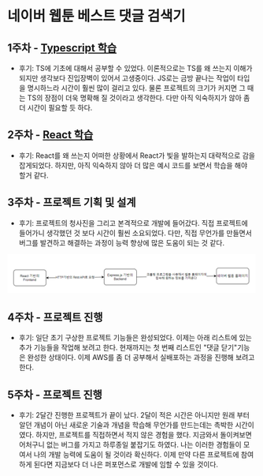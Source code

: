 # 네이버 웹툰 베스트 댓글 검색기

## 1주차 - [Typescript 학습](C:\Users\lotus\Desktop\naver-webtoon-best-comment-searcher\week1.md)

- 후기: TS에 기초에 대해서 공부할 수 있었다. 이론적으로는 TS를 왜 쓰는지 이해가 되지만 생각보다 진입장벽이 있어서 고생중이다. JS로는 금방 끝나는 작업이 타입을 명시하느라 시간이 훨씬 많이 걸리고 있다. 물론 프로젝트의 크기가 커지면 그 때는 TS의 장점이 더욱 명확해 질 것이라고 생각한다. 다만 아직 익숙하지가 않아 좀 더 시간이 필요할 듯 하다.

## 2주차 - [React 학습](C:\Users\lotus\Desktop\naver-webtoon-best-comment-searcher\week2.md)

- 후기: React를 왜 쓰는지 어떠한 상황에서 React가 빛을 발하는지 대략적으로 감을 잡게되었다. 하지만, 아직 익숙하지 않아 더 많은 예시 코드를 보면서 학습을 해야 할거 같다.

## 3주차 - 프로젝트 기획 및 설계

- 후기: 프로젝트의 청사진을 그리고 본격적으로 개발에 들어갔다. 직접 프로젝트에 들어가니 생각했던 것 보다 시간이 훨씬 소요되었다. 다만, 직접 무언가를 만들면서 버그를 발견하고 해결하는 과정이 능력 향상에 많은 도움이 되는 것 같다.

<img src="./img/architecture.png">

## 4주차 - 프로젝트 진행

- 후기: 일단 초기 구상한 프로젝트 기능들은 완성되었다. 이제는 아래 리스트에 있는 추가 기능들을 작업해 보려고 한다. 현재까지는 첫 번째 리스트인 "댓글 닫기"기능은 완성한 상태이다. 이제 AWS를 좀 더 공부해서 실배포하는 과정을 진행해 보려고 한다.

## 5주차 - 프로젝트 진행

- 후기: 2달간 진행한 프로젝트가 끝이 났다. 2달이 적은 시간은 아니지만 원래 부터 알던 개념이 아닌 새로운 기술과 개념을 학습해 무언가를 만드는데는 촉박한 시간이였다. 하지만, 프로젝트를 직접하면서 적지 않은 경험을 했다. 지금와서 돌이켜보면 어처구니 없는 버그를 가지고 하루종일 붙잡기도 하였다. 나는 이러한 경험들이 모여서 나의 개발 능력에 도움이 될 것이라 확신하다. 이제 만약 다른 프로젝트에 참여하게 된다면 지금보다 더 나은 퍼포먼스로 개발에 임할 수 있을 것이다.
